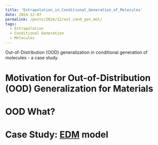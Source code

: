 ```yaml
---
title: 'Extrapolation_in_Conditional_Generation_of_Molecules'
date: 2024-12-07
permalink: /posts/2024/12/ext_cond_gen_mol/
tags:
  - Extrapolation
  - Conditional Generation
  - Molecules
---
```


Out-of-Distribution (OOD) generalization in conditional generation of molecules - a case study.

Motivation for Out-of-Distribution (OOD) Generalization for Materials
======

OOD What?
======

Case Study: [EDM](https://arxiv.org/abs/2203.17003) model
======